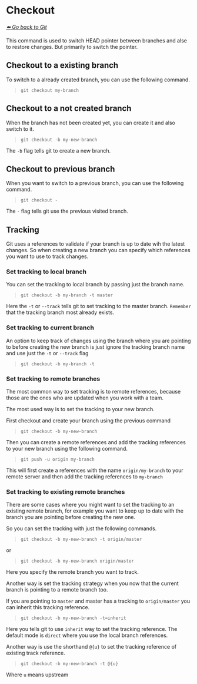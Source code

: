 # Checkout

*[:arrow_left: Go back to Git](./GIT.md)*

This command is used to switch HEAD pointer between branches and alse to restore changes. But primarily to switch the pointer.

## Checkout to a existing branch 

To switch to a already created branch, you can use the following command.

> `git checkout my-branch`

## Checkout to a not created branch

When the branch has not been created yet, you can create it and also switch to it.

> `git checkout -b my-new-branch`

The `-b` flag tells git to create a new branch.

## Checkout to previous branch

When you want to switch to a previous branch, you can use the following command.

> `git checkout -`

The `-` flag tells git use the previous visited branch.

## Tracking

Git uses a references to validate if your branch is up to date wih the latest changes.
So when creating a new branch you can specify which references you want to use to track changes.

### Set tracking to local branch

You can set the tracking to local branch by passing just the branch name.

> `git checkout -b my-branch -t master`

Here the `-t` or `--track` tells git to set tracking to the master branch.
`Remember` that the tracking branch most already exists.

### Set tracking to current branch

An option to keep track of changes using the branch where you are pointing to before creating the new branch is just ignore the tracking branch name and use just the `-t` or `--track`	flag

> `git checkout -b my-branch -t`

### Set tracking to remote branches

The most common way to set tracking is to remote references, because those are the ones who are updated when you work with a team.

The most used way is to set the tracking to your new branch.

First checkout and create your branch using the previous command

> `git checkout -b my-new-branch`

Then you can create a remote references and add the tracking references to your new branch using the following command.

> `git push -u origin my-branch`

This will first create a references with the name `origin/my-branch` to your remote server and then add the tracking references to `my-branch`

### Set tracking to existing remote branches

There are some cases where you might want to set the tracking to an existing remote branch, for example you want to keep up to date with the branch you are pointing before creating the new one. 

So you can set the tracking with just the following commands.

> `git checkout -b my-new-branch -t origin/master`

or 

> `git checkout -b my-new-branch origin/master`

Here you specify the remote branch you want to track.

Another way is set the tracking strategy when you now that the current branch is pointing to a remote branch too.

If you are pointing to `master` and master has a tracking to `origin/master` you can inherit this tracking reference.

> `git checkout -b my-new-branch -t=inherit`

Here you tells git to use `inherit` way to set the tracking reference. The default mode is `direct` where you use the local branch references.

Another way is use the shorthand `@{u}` to set the tracking reference of existing track reference.

> `git checkout -b my-new-branch -t @{u}`

Where `u` means upstream

